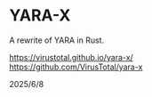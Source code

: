 # YARA-X

A rewrite of YARA in Rust.

https://virustotal.github.io/yara-x/  
https://github.com/VirusTotal/yara-x  


2025/6/8
